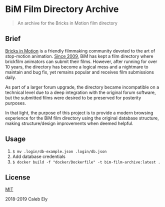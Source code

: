 # BiM Film Directory Archive
> An archive for the Bricks in Motion film directory

## Brief

[Bricks in Motion](https://www.bricksinmotion.com/) is a friendly filmmaking community devoted to the art of stop-motion animation. [Since 2009](https://www.bricksinmotion.com/forums/post/45237/), BiM has kept a film directory where brickfilm animators can submit their films. However, after running for over 10 years, the directory has become a logical mess and a nightmare to maintain and bug fix, yet remains popular and receives film submissions daily.

As part of a larger forum upgrade, the directory became incompatible on a technical level due to a deep integration with the original forum software, but the submitted films were desired to be preserved for posterity purposes.

In that light, the purpose of this project is to provide a modern browsing experience for the BiM film directory using the original database structure, making structure/design improvements when deemed helpful.

## Usage

1. `$ mv .login/db-example.json .login/db.json`
1. Add database credentials
1. `$ docker build -f "docker/Dockerfile" -t bim-film-archive:latest .`

## License

[MIT](LICENSE)

2018-2019 Caleb Ely
